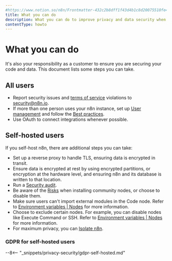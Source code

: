 ```yaml
---
#https://www.notion.so/n8n/Frontmatter-432c2b8dff1f43d4b1c8d20075510fe4
title: What you can do
description: What you can do to improve privacy and data security when using n8n.
contentType: howto
---
```

<!-- vale off -->
# What you can do

It's also your responsibility as a customer to ensure you are securing your code and data. This document lists some steps you can take.

## All users

* Report security issues and [terms of service](https://n8n.io/legal/#terms) violations to security@n8n.io.
* If more than one person uses your n8n instance, set up [User management](/user-management/index.md) and follow the [Best practices](/user-management/best-practices.md).
* Use OAuth to connect integrations whenever possible.

## Self-hosted users

If you self-host n8n, there are additional steps you can take:

* Set up a reverse proxy to handle TLS, ensuring data is encrypted in transit.
* Ensure data is encrypted at rest by using encrypted partitions, or encryption at the hardware level, and ensuring n8n and its database is written to that location.
* Run a [Security audit](/hosting/securing/security-audit.md).
* Be aware of the [Risks](/integrations/community-nodes/risks.md) when installing community nodes, or choose to disable them.
* Make sure users can't import external modules in the Code node. Refer to [Environment variables | Nodes](/hosting/configuration/environment-variables.md#nodes) for more information.
* Choose to exclude certain nodes. For example, you can disable nodes like Execute Command or SSH. Refer to [Environment variables | Nodes](/hosting/configuration/environment-variables.md#nodes) for more information.
* For maximum privacy, you can [Isolate n8n](/hosting/configuration/configuration-examples/isolation.md).

### GDPR for self-hosted users

--8<-- "_snippets/privacy-security/gdpr-self-hosted.md"

<!-- vale on -->
